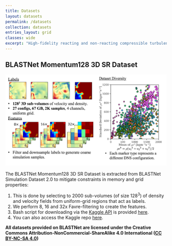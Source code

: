 ```yaml
---
title: Datasets
layout: datasets
permalink: /datasets
collection: datasets
entries_layout: grid
classes: wide
excerpt: "High-fidelity reacting and non-reacting compressible turbulent flow simulation data."
---
```


## BLASTNet Momentum128 3D SR Dataset

<div style="text-align: center;">
    <img src="./assets/img/diversity.png" alt="Image 1" style="max-width: 100%;">
</div>

The BLASTNet Momentum128 3D SR Dataset is extracted from BLASTNet Simulation Dataset 2.0 to mitigate constraints in memory and grid properties:
1. This is done by selecting to 2000 sub-volumes (of size 128<sup>3</sup>) of density and velocity fields from uniform-grid regions that act as labels.
2. We perform 8, 16 and 32x Favre-filtering to create the features.
3. Bash script for downloading via the [Kaggle API](./tutorial.html) is provided [here](./assets/bash/mom_download.sh).
4. You can also access the Kaggle repo [here](https://www.kaggle.com/datasets/waitongchung/blastnet-momentum-3d-sr-dataset).

**All datasets provided on BLASTNet are licensed under the Creative Commons Attribution-NonCommercial-ShareAlike 4.0 International ([CC BY-NC-SA 4.0](https://creativecommons.org/licenses/by-nc-sa/4.0/))**
